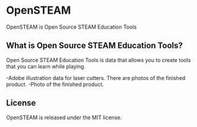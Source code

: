 # OpenSTEAM
OpenSTEAM is Open Source STEAM Education Tools 

## What is Open Source STEAM Education Tools?
Open Source STEAM Education Tools is data that allows you to create tools that you can learn while playing.

-Adobe illustration data for laser cutters. There are photos of the finished product.
-Photo of the finished product.

## License
OpenSTEAM is released under the MIT license.
